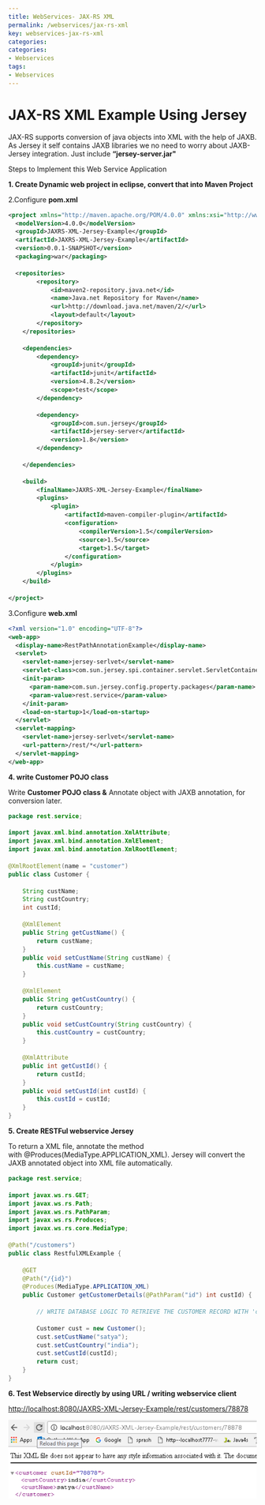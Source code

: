 ```yaml
---
title: WebServices- JAX-RS XML
permalink: /webservices/jax-rs-xml
key: webservices-jax-rs-xml
categories:
categories:
- Webservices
tags:
- Webservices
---
```




JAX-RS XML Example Using Jersey
==================================

JAX-RS supports conversion of java objects into XML with the help of JAXB. As
Jersey it self contains JAXB libraries we no need to worry about JAXB-Jersey
integration. Just include **“jersey-server.jar"**

Steps to Implement this Web Service Application

**1. Create Dynamic web project in eclipse, convert that into Maven Project**

2.Configure **pom.xml**
```xml
<project xmlns="http://maven.apache.org/POM/4.0.0" xmlns:xsi="http://www.w3.org/2001/XMLSchema-instance" xsi:schemaLocation="http://maven.apache.org/POM/4.0.0 http://maven.apache.org/xsd/maven-4.0.0.xsd">
  <modelVersion>4.0.0</modelVersion>
  <groupId>JAXRS-XML-Jersey-Example</groupId>
  <artifactId>JAXRS-XML-Jersey-Example</artifactId>
  <version>0.0.1-SNAPSHOT</version>
  <packaging>war</packaging>
  
  <repositories>
		<repository>
			<id>maven2-repository.java.net</id>
			<name>Java.net Repository for Maven</name>
			<url>http://download.java.net/maven/2/</url>
			<layout>default</layout>
		</repository>
	</repositories>

	<dependencies>
		<dependency>
			<groupId>junit</groupId>
			<artifactId>junit</artifactId>
			<version>4.8.2</version>
			<scope>test</scope>
		</dependency>

		<dependency>
			<groupId>com.sun.jersey</groupId>
			<artifactId>jersey-server</artifactId>
			<version>1.8</version>
		</dependency>
		
	</dependencies>
  
  	<build>
		<finalName>JAXRS-XML-Jersey-Example</finalName>
		<plugins>
			<plugin>
				<artifactId>maven-compiler-plugin</artifactId>
				<configuration>
					<compilerVersion>1.5</compilerVersion>
					<source>1.5</source>
					<target>1.5</target>
				</configuration>
			</plugin>
		</plugins>
	</build>
  
</project>
```



3.Configure **web.xml**
```xml
<?xml version="1.0" encoding="UTF-8"?>
<web-app>
  <display-name>RestPathAnnotationExample</display-name>
  <servlet>
    <servlet-name>jersey-serlvet</servlet-name>
    <servlet-class>com.sun.jersey.spi.container.servlet.ServletContainer</servlet-class>
    <init-param>
      <param-name>com.sun.jersey.config.property.packages</param-name>
      <param-value>rest.service</param-value>
    </init-param>
    <load-on-startup>1</load-on-startup>
  </servlet>
  <servlet-mapping>
    <servlet-name>jersey-serlvet</servlet-name>
    <url-pattern>/rest/*</url-pattern>
  </servlet-mapping>
</web-app>
```



**4. write Customer POJO class**

Write **Customer POJO class &** Annotate object with JAXB annotation, for
conversion later.
```java
package rest.service;

import javax.xml.bind.annotation.XmlAttribute;
import javax.xml.bind.annotation.XmlElement;
import javax.xml.bind.annotation.XmlRootElement;
 
@XmlRootElement(name = "customer")
public class Customer {
 
	String custName;
	String custCountry;
	int custId;

	@XmlElement
	public String getCustName() {
		return custName;
	}
	public void setCustName(String custName) {
		this.custName = custName;
	}
	
	@XmlElement	
	public String getCustCountry() {
		return custCountry;
	}
	public void setCustCountry(String custCountry) {
		this.custCountry = custCountry;
	}
	
	@XmlAttribute
	public int getCustId() {
		return custId;
	}
	public void setCustId(int custId) {
		this.custId = custId;
	}
}
```



**5. Create RESTFul webservice Jersey**

To return a XML file, annotate the method
with @Produces(MediaType.APPLICATION_XML). Jersey will convert the JAXB
annotated object into XML file automatically.
```java
package rest.service;

import javax.ws.rs.GET;
import javax.ws.rs.Path;
import javax.ws.rs.PathParam;
import javax.ws.rs.Produces;
import javax.ws.rs.core.MediaType;

@Path("/customers")
public class RestfulXMLExample {

	@GET
	@Path("/{id}")
	@Produces(MediaType.APPLICATION_XML)
	public Customer getCustomerDetails(@PathParam("id") int custId) {

		// WRITE DATABASE LOGIC TO RETRIEVE THE CUSTOMER RECORD WITH 'custID'

		Customer cust = new Customer();
		cust.setCustName("satya");
		cust.setCustCountry("india");
		cust.setCustId(custId);
		return cust;
	}
}
```




**6. Test Webservice directly by using URL / writing webservice client**

<http://localhost:8080/JAXRS-XML-Jersey-Example/rest/customers/78878>

![](media/88b06cb206881984aabbbfe09c3b0856.png)
